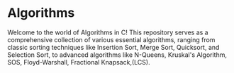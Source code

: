 # Algorithms
Welcome to the world of Algorithms in C! This repository serves as a comprehensive collection of various essential algorithms, ranging from classic sorting techniques like Insertion Sort, Merge Sort, Quicksort, and Selection Sort, to advanced algorithms like N-Queens, Kruskal's Algorithm, SOS, Floyd-Warshall, Fractional Knapsack,(LCS).
